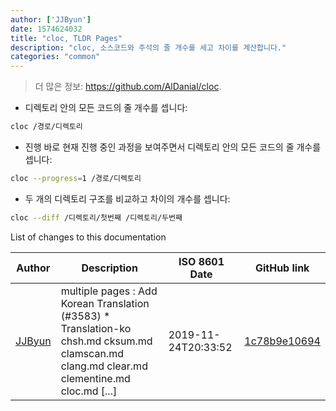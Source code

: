 ```yaml
---
author: ['JJByun']
date: 1574624032
title: "cloc, TLDR Pages"
description: "cloc, 소스코드와 주석의 줄 개수를 세고 차이를 계산합니다."
categories: "common"
---
```

> 더 많은 정보: <https://github.com/AlDanial/cloc>.

- 디렉토리 안의 모든 코드의 줄 개수를 셉니다:

```bash
cloc /경로/디렉토리
```

- 진행 바로 현재 진행 중인 과정을 보여주면서 디렉토리 안의 모든 코드의 줄 개수를 셉니다:

```bash
cloc --progress=1 /경로/디렉토리
```

- 두 개의 디렉토리 구조를 비교하고 차이의 개수를 셉니다:

```bash
cloc --diff /디렉토리/첫번째 /디렉토리/두번째
```
List of changes to this documentation


Author | Description | ISO 8601 Date | GitHub link
------|-----|-----|-----
[JJByun](mailto:jd0909@naver.com) | multiple pages : Add Korean Translation (#3583) * Translation-ko chsh.md cksum.md clamscan.md clang.md clear.md clementine.md cloc.md [...] | 2019-11-24T20:33:52 | [1c78b9e10694](https://github.com/tldr-pages/tldr/commit/1c78b9e10694d378aa40b6236450be14a3ef6a21)

